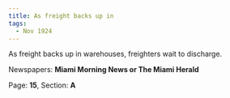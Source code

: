```yaml
---  
title: As freight backs up in  
tags:  
  - Nov 1924  
---  
```

  
As freight backs up in warehouses, freighters wait to discharge.  
  
Newspapers: **Miami Morning News or The Miami Herald**  
  
Page: **15**, Section: **A** 
